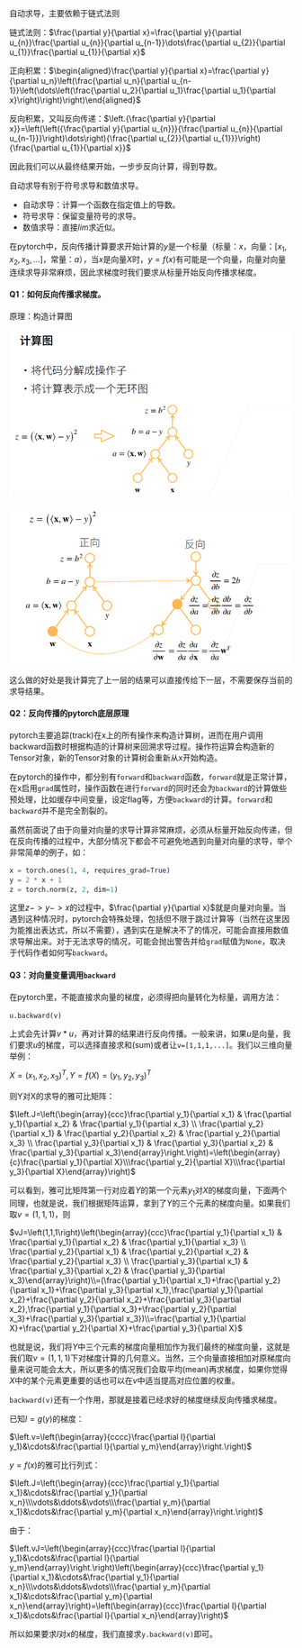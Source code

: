 自动求导，主要依赖于链式法则

链式法则：$\frac{\partial y}{\partial x}=\frac{\partial y}{\partial u_{n}}\frac{\partial u_{n}}{\partial u_{n-1}}\dots\frac{\partial u_{2}}{\partial u_{1}}\frac{\partial u_{1}}{\partial x}$

正向积累：$\begin{aligned}\frac{\partial y}{\partial x}=\frac{\partial y}{\partial u_n}\left(\frac{\partial u_n}{\partial u_{n-1}}\left(\dots\left(\frac{\partial u_2}{\partial u_1}\frac{\partial u_1}{\partial x}\right)\right)\right)\end{aligned}$

反向积累，又叫反向传递：$\left.{\frac{\partial y}{\partial x}}=\left(\left({\frac{\partial y}{\partial u_{n}}}{\frac{\partial u_{n}}{\partial u_{n-1}}}\right)\dots\right){\frac{\partial u_{2}}{\partial u_{1}}}\right){\frac{\partial u_{1}}{\partial x}}$

因此我们可以从最终结果开始，一步步反向计算，得到导数。

自动求导有别于符号求导和数值求导。

- 自动求导：计算一个函数在指定值上的导数。
- 符号求导：保留变量符号的求导。
- 数值求导：直接$lim$求近似。

在pytorch中，反向传播计算要求开始计算的$y$是一个标量（标量：$x$，向量：$[x_1,x_2,x_3,...]$，常量：$a$），当$x$是向量$X$时，$y=f(x)$有可能是一个向量，向量对向量连续求导非常麻烦，因此求梯度时我们要求从标量开始反向传播求梯度。

#### Q1：如何反向传播求梯度。

原理：构造计算图

![1697308812612](.\assets\1697308812612.png)

![1697308924143](.\assets\1697308924143.png)

这么做的好处是我计算完了上一层的结果可以直接传给下一层，不需要保存当前的求导结果。

#### Q2：反向传播的pytorch底层原理

pytorch主要追踪(track)在x上的所有操作来构造计算树，进而在用户调用backward函数时根据构造的计算树来回溯求导过程。操作符运算会构造新的Tensor对象，新的Tensor对象的计算树会重新从x开始构造。

在pytorch的操作中，都分别有`forward`和`backward`函数，`forward`就是正常计算，在x启用`grad`属性时，操作函数在进行`forward`的同时还会为`backward`的计算做些预处理，比如缓存中间变量，设定flag等，方便`backward`的计算。`forward`和`backward`并不是完全割裂的。

虽然前面说了由于向量对向量的求导计算非常麻烦，必须从标量开始反向传递，但在反向传播的过程中，大部分情况下都会不可避免地遇到向量对向量的求导，举个非常简单的例子，如：

```python
x = torch.ones(1, 4, requires_grad=True) 
y = 2 * x + 1
z = torch.norm(z, 2, dim=1)
```

这里$z->y->x$的过程中，$\frac{\partial y}{\partial x}$就是向量对向量。当遇到这种情况时，pytorch会特殊处理，包括但不限于跳过计算等（当然在这里因为能推出表达式，所以不需要），遇到实在是解决不了的情况，可能会直接用数值求导解出来。对于无法求导的情况，可能会抛出警告并给`grad`赋值为`None`，取决于代码作者如何写`backward`。

#### Q3：对向量变量调用`backward`

在pytorch里，不能直接求向量的梯度，必须得把向量转化为标量，调用方法：

`u.backward(v)`

上式会先计算$v*u$，再对计算的结果进行反向传播。一般来讲，如果$u$是向量，我们要求$u$的梯度，可以选择直接求和(sum)或者让`v=[1,1,1,...]`。我们以三维向量举例：

$X=(x_1,x_2,x_3)^T, Y=f(X)=(y_1,y_2,y_3)^T$

则Y对X的求导的雅可比矩阵：

$\left.J=\left(\begin{array}{ccc}\frac{\partial y_1}{\partial x_1} & \frac{\partial y_1}{\partial x_2} & \frac{\partial y_1}{\partial x_3} \\ \frac{\partial y_2}{\partial x_1} & \frac{\partial y_2}{\partial x_2} & \frac{\partial y_2}{\partial x_3} \\ \frac{\partial y_3}{\partial x_1} & \frac{\partial y_3}{\partial x_2} & \frac{\partial y_3}{\partial x_3}\end{array}\right.\right)=\left(\begin{array}{c}\frac{\partial y_1}{\partial X}\\\frac{\partial y_2}{\partial X}\\\frac{\partial y_3}{\partial X}\end{array}\right)$

可以看到，雅可比矩阵第一行对应着$Y$的第一个元素$y_1$对$X$的梯度向量，下面两个同理，也就是说，我们根据矩阵运算，拿到了$Y$的三个元素的梯度向量。如果我们取$v=(1,1,1)$，则

$vJ=\left(1,1,1\right)\left(\begin{array}{ccc}\frac{\partial y_1}{\partial x_1} & \frac{\partial y_1}{\partial x_2} & \frac{\partial y_1}{\partial x_3} \\ \frac{\partial y_2}{\partial x_1} & \frac{\partial y_2}{\partial x_2} & \frac{\partial y_2}{\partial x_3} \\ \frac{\partial y_3}{\partial x_1} & \frac{\partial y_3}{\partial x_2} & \frac{\partial y_3}{\partial x_3}\end{array}\right)\\=(\frac{\partial y_1}{\partial x_1}+\frac{\partial y_2}{\partial x_1}+\frac{\partial y_3}{\partial x_1},\frac{\partial y_1}{\partial x_2}+\frac{\partial y_2}{\partial x_2}+\frac{\partial y_3}{\partial x_2},\frac{\partial y_1}{\partial x_3}+\frac{\partial y_2}{\partial x_3}+\frac{\partial y_3}{\partial x_3})\\=\frac{\partial y_1}{\partial X}+\frac{\partial y_2}{\partial X}+\frac{\partial y_3}{\partial X}$

也就是说，我们将$Y$中三个元素的梯度向量相加作为我们最终的梯度向量，这就是我们取$v=(1,1,1)$下对梯度计算的几何意义。当然，三个向量直接相加对原梯度向量来说可能会太大，所以更多的情况我们会取平均(mean)再求梯度，如果你觉得$X$中的某个元素更重要的话也可以在$v$中适当提高对应位置的权重。

`backward(v)`还有一个作用，那就是接着已经求好的梯度继续反向传播求梯度。

已知$l=g(y)$的梯度：

$\left.v=\left(\begin{array}{cccc}\frac{\partial l}{\partial y_1}&\cdots&\frac{\partial l}{\partial y_m}\end{array}\right.\right)$

$y=f(x)$的雅可比行列式：

$\left.J=\left(\begin{array}{ccc}\frac{\partial y_1}{\partial x_1}&\cdots&\frac{\partial y_1}{\partial x_n}\\\vdots&\ddots&\vdots\\\frac{\partial y_m}{\partial x_1}&\cdots&\frac{\partial y_m}{\partial x_n}\end{array}\right.\right)$

由于：

$\left.vJ=\left(\begin{array}{ccc}\frac{\partial l}{\partial y_1}&\cdots&\frac{\partial l}{\partial y_m}\end{array}\right.\right)\left(\begin{array}{ccc}\frac{\partial y_1}{\partial x_1}&\cdots&\frac{\partial y_1}{\partial x_n}\\\vdots&\ddots&\vdots\\\frac{\partial y_m}{\partial x_1}&\cdots&\frac{\partial y_m}{\partial x_n}\end{array}\right)=\left(\begin{array}{ccc}\frac{\partial l}{\partial x_1}&\cdots&\frac{\partial l}{\partial x_n}\end{array}\right)$

所以如果要求$l​$对$x​$的梯度，我们直接求`y.backward(v)`即可。